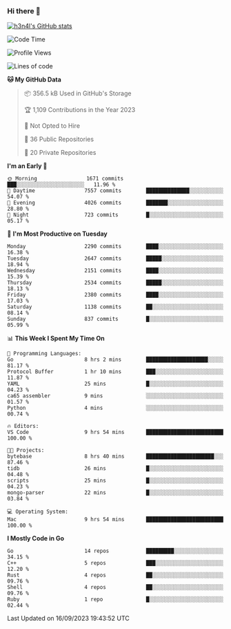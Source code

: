 ### Hi there 👋

[![h3n4l's GitHub stats](https://github-readme-stats.vercel.app/api?username=h3n4l&count_private=true&show_icons=true&theme=radical)](https://github.com/h3n4l/github-readme-stats)

<!--START_SECTION:waka-->
![Code Time](http://img.shields.io/badge/Code%20Time-1%2C586%20hrs%205%20mins-blue)

![Profile Views](http://img.shields.io/badge/Profile%20Views-0-blue)

![Lines of code](https://img.shields.io/badge/From%20Hello%20World%20I%27ve%20Written-3.8%20million%20lines%20of%20code-blue)

**🐱 My GitHub Data** 

> 📦 356.5 kB Used in GitHub's Storage 
 > 
> 🏆 1,109 Contributions in the Year 2023
 > 
> 🚫 Not Opted to Hire
 > 
> 📜 36 Public Repositories 
 > 
> 🔑 20 Private Repositories 
 > 
**I'm an Early 🐤** 

```text
🌞 Morning                1671 commits        ███░░░░░░░░░░░░░░░░░░░░░░   11.96 % 
🌆 Daytime                7557 commits        ██████████████░░░░░░░░░░░   54.07 % 
🌃 Evening                4026 commits        ███████░░░░░░░░░░░░░░░░░░   28.80 % 
🌙 Night                  723 commits         █░░░░░░░░░░░░░░░░░░░░░░░░   05.17 % 
```
📅 **I'm Most Productive on Tuesday** 

```text
Monday                   2290 commits        ████░░░░░░░░░░░░░░░░░░░░░   16.38 % 
Tuesday                  2647 commits        █████░░░░░░░░░░░░░░░░░░░░   18.94 % 
Wednesday                2151 commits        ████░░░░░░░░░░░░░░░░░░░░░   15.39 % 
Thursday                 2534 commits        █████░░░░░░░░░░░░░░░░░░░░   18.13 % 
Friday                   2380 commits        ████░░░░░░░░░░░░░░░░░░░░░   17.03 % 
Saturday                 1138 commits        ██░░░░░░░░░░░░░░░░░░░░░░░   08.14 % 
Sunday                   837 commits         █░░░░░░░░░░░░░░░░░░░░░░░░   05.99 % 
```


📊 **This Week I Spent My Time On** 

```text
💬 Programming Languages: 
Go                       8 hrs 2 mins        ████████████████████░░░░░   81.17 % 
Protocol Buffer          1 hr 10 mins        ███░░░░░░░░░░░░░░░░░░░░░░   11.87 % 
YAML                     25 mins             █░░░░░░░░░░░░░░░░░░░░░░░░   04.23 % 
ca65 assembler           9 mins              ░░░░░░░░░░░░░░░░░░░░░░░░░   01.57 % 
Python                   4 mins              ░░░░░░░░░░░░░░░░░░░░░░░░░   00.74 % 

🔥 Editors: 
VS Code                  9 hrs 54 mins       █████████████████████████   100.00 % 

🐱‍💻 Projects: 
bytebase                 8 hrs 40 mins       ██████████████████████░░░   87.46 % 
tidb                     26 mins             █░░░░░░░░░░░░░░░░░░░░░░░░   04.48 % 
scripts                  25 mins             █░░░░░░░░░░░░░░░░░░░░░░░░   04.23 % 
mongo-parser             22 mins             █░░░░░░░░░░░░░░░░░░░░░░░░   03.84 % 

💻 Operating System: 
Mac                      9 hrs 54 mins       █████████████████████████   100.00 % 
```

**I Mostly Code in Go** 

```text
Go                       14 repos            █████████░░░░░░░░░░░░░░░░   34.15 % 
C++                      5 repos             ███░░░░░░░░░░░░░░░░░░░░░░   12.20 % 
Rust                     4 repos             ██░░░░░░░░░░░░░░░░░░░░░░░   09.76 % 
Shell                    4 repos             ██░░░░░░░░░░░░░░░░░░░░░░░   09.76 % 
Ruby                     1 repo              █░░░░░░░░░░░░░░░░░░░░░░░░   02.44 % 
```




 Last Updated on 16/09/2023 19:43:52 UTC
<!--END_SECTION:waka-->

